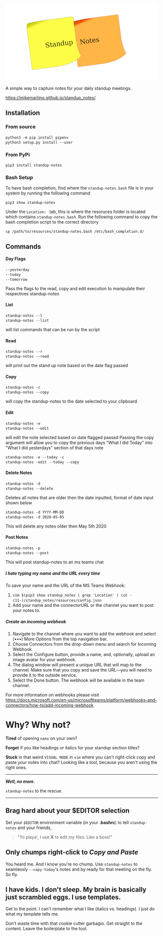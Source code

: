 ![](images/standup-notes.png)

A simple way to capture notes for your daily standup meetings.

https://mikemartino.github.io/standup_notes/

## Installation
### From source

```
python3 -m pip install pipenv 
python3 setup.py install --user
```
### From PyPi

```
pip3 install standup-notes
```
### Bash Setup

To have bash completion, find where the ```standup-notes.bash``` file is in your system by running the following command
```
pip3 show standup-notes
```
Under the ```Location: ``` tab, this is where the resoruces folder is located which contains ```standup-notes.bash```.
Run the following command to copy the bash completion script to the correct directory
```
cp /path/to/resources/standup-notes.bash /etc/bash_completion.d/
```
## Commands
#### Day Flags
```
--yesterday
--today
--tomorrow
```
Pass the flags to the read, copy and edit execution to manipulate their respectives standup-notes
#### List
 ```
standup-notes --l
standup-notes --list
 ``` 
 will list commands that can be run by the script
#### Read
 ```
standup-notes --r
standup-notes --read
 ``` 
will print out the stand up note based on the date flag passed
#### Copy
```
standup-notes -c
standup-notes --copy
```
will copy the standup-notes to the date selected to your clipboard
#### Edit
```
standup-notes -e
standup-notes --edit
```
will edit the note selected based on date flagged passed
Passing the copy argument will allow you to copy the previous days "What I did Today" into "What I did yesterdays" section of that days note
```
standup-notes -e --today -c 
standup-notes -edit --today --copy
```


#### Delete Notes
```
standup-notes -d
standup-notes --delete
```
Deletes all notes that are older then the date inputted, format of date input shown below
```
standup-notes -d YYYY-MM-DD
standup-notes -d 2020-05-05
```
This will delete any notes older then May 5th 2020

#### Post Notes
```
standup-notes -p
standup-notes --post
```
This will post standup-notes to an ms teams chat

##### I hate typing my name and the URL every time
To save your name and the URL of the MS Teams Webhook:
1. `vim $(pip3 show standup_notes | grep 'Location' | cut -c11-)/standup_notes/resources/config.json`
2. Add your name and the connectorURL or the channel you want to post your notes to.


##### Create an incoming webhook

1. Navigate to the channel where you want to add the webhook and select (•••) More Options from the top navigation bar.
2. Choose Connectors from the drop-down menu and search for Incoming Webhook.
3. Select the Configure button, provide a name, and, optionally, upload an image avatar for your webhook.
4. The dialog window will present a unique URL that will map to the channel. Make sure that you copy and save the URL—you will need to provide it to the outside service.
5. Select the Done button. The webhook will be available in the team channel.

For more information on webhooks please visit https://docs.microsoft.com/en-us/microsoftteams/platform/webhooks-and-connectors/how-to/add-incoming-webhook
# Why? Why not?

__Tired__ of opening `nano` on your own?

__Forget__ if you like headings or italics for your standup section titles?

__Stuck__ in that weird `VISUAL MODE` in `vim` where you can't right-click copy and paste your notes into chat? Looking like a tool, because you aren't using the right ones.


***

_**Well, no more.**_

`standup-notes` to the rescue.

***

## Brag hard about your $EDITOR selection
 
Set your `$EDITOR` environment variable (in your __.bashrc__) to tell `standup-notes` and your friends, 

> "Yo playa', I use __X__ to edit my files. Like a boss!" 

## Only chumps right-click to _Copy and Paste_

You heard me. And I know you're no chump. Use `standup-notes` to seamlessly `--copy-today`'s notes and by ready for that meeting on the fly. So fly.

## I have kids. I don't sleep. My brain is basically just scrambled eggs. I use templates.

Get to the point. I can't remember what I like (italics vs. headings). I just do what my template tells me. 

Don't waste time with that cookie cutter garbagio. Get straight to the content. Leave the boilerplate to the tool. 
